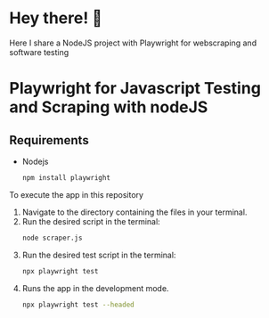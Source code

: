 # Hey there! 👋
Here I share a NodeJS project with Playwright for webscraping and software testing

# Playwright for Javascript Testing and Scraping with nodeJS


## Requirements
*  Nodejs
    ```bash
    npm install playwright
    ```
To execute the app in this repository

1.  Navigate to the directory containing the  files in your terminal.
2.  Run the desired script in the terminal:
    ```bash
    node scraper.js
    ```
3. Run the desired test script in the terminal:
    ```bash
    npx playwright test
    ```
4. Runs the app in the development mode.
    ```bash
    npx playwright test --headed
    ```
    
